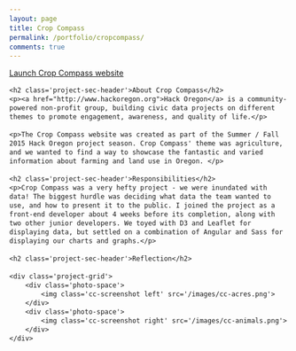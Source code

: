 ```yaml
---
layout: page
title: Crop Compass
permalink: /portfolio/cropcompass/
comments: true
---
```


<div class='add-pad'>
	<p><a class='res-link' href='http://beta.cropcompass.org/' target='blank'>Launch Crop Compass website</a></p>

	<h2 class='project-sec-header'>About Crop Compass</h2>
	<p><a href="http://www.hackoregon.org">Hack Oregon</a> is a community-powered non-profit group, building civic data projects on different themes to promote engagement, awareness, and quality of life.</p>

	<p>The Crop Compass website was created as part of the Summer / Fall 2015 Hack Oregon project season. Crop Compass' theme was agriculture, and we wanted to find a way to showcase the fantastic and varied information about farming and land use in Oregon. </p>

	<h2 class='project-sec-header'>Responsibilities</h2>
	<p>Crop Compass was a very hefty project - we were inundated with data! The biggest hurdle was deciding what data the team wanted to use, and how to present it to the public. I joined the project as a front-end developer about 4 weeks before its completion, along with two other junior developers. We toyed with D3 and Leaflet for displaying data, but settled on a combination of Angular and Sass for displaying our charts and graphs.</p>

	<h2 class='project-sec-header'>Reflection</h2>

	<div class='project-grid'>
		<div class='photo-space'>
			<img class='cc-screenshot left' src='/images/cc-acres.png'>
		</div>
		<div class='photo-space'>
			<img class='cc-screenshot right' src='/images/cc-animals.png'>
		</div>
	</div>

</div>
